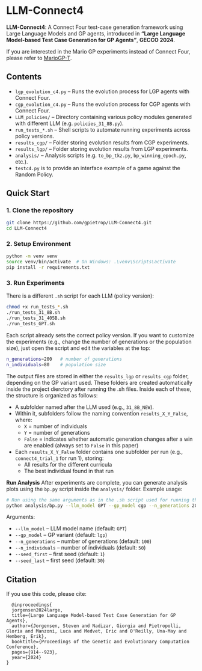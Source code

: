 # LLM-Connect4

**LLM-Connect4**: A Connect Four test-case generation framework using Large Language Models and GP agents, introduced in **“Large Language Model-based Test Case Generation for GP Agents”**, **GECCO 2024**.

If you are interested in the Mario GP experiments instead of Connect Four, please refer to [MarioGP-T](https://github.com/giorgia-nadizar/MarioGP-T).

## Contents

- `lgp_evolution_c4.py` – Runs the evolution process for LGP agents with Connect Four.
- `cgp_evolution_c4.py` – Runs the evolution process for CGP agents with Connect Four.
- `LLM_policies/` – Directory containing various policy modules generated with different LLM (e.g. `policies_31_8B.py`).
- `run_tests_*.sh` – Shell scripts to automate running experiments across policy versions.
- `results_cgp/` – Folder storing evolution results from CGP experiments.
- `results_lgp/` – Folder storing evolution results from LGP experiments.
- `analysis/` – Analysis scripts (e.g. `to_bp_tkz.py`, `bp_winning_epoch.py`, etc.).
- `testc4.py` is to provide an interface example of a game against the Random Policy.

##  Quick Start

### 1. **Clone the repository**
   ```bash
   git clone https://github.com/gpietrop/LLM-Connect4.git
   cd LLM-Connect4
   ```

### 2. **Setup Environment**

   ```bash
   python -m venv venv
   source venv/bin/activate  # On Windows: .\venv\Scripts\activate
   pip install -r requirements.txt
   ```

### 3. **Run Experiments**

   There is a different `.sh` script for each LLM (policy version):  

   ```bash
   chmod +x run_tests_*.sh
   ./run_tests_31_8B.sh
   ./run_tests_31_405B.sh
   ./run_tests_GPT.sh
   ```
   Each script already sets the correct policy version.
   If you want to customize the experiments (e.g., change the number of generations or the population size), just open the script and edit the variables at the top:
   ```bash
   n_generations=200   # number of generations
   n_individuals=80    # population size
   ```
   
The output files are stored in either the `results_lgp` or `results_cgp` folder, depending on the GP variant used. These folders are created automatically inside the project dierctory after running the .sh files. 
Inside each of these, the structure is organized as follows:
   - A subfolder named after the LLM used (e.g., `31_8B_NEW`).
   - Within it, subfolders follow the naming convention `results_X_Y_False`, where:
     - `X` = number of individuals
     - `Y` = number of generations
     - `False` = indicates whether automatic generation changes after a win are enabled (always set to `False` in this paper)
   - Each `results_X_Y_False` folder contains one subfolder per run (e.g., `connect4_trial_1` for run 1), storing:
     - All results for the different curricula
     - The best individual found in that run


**Run Analysis**
   After experiments are complete, you can generate analysis plots using the `bp.py` script inside the `analysis/` folder. Example usage:
   ```bash
   # Run using the same arguments as in the .sh script used for running the experiments
   python analysis/bp.py --llm_model GPT --gp_model cgp --n_generations 200 --n_individuals 80

   ```
   Arguments:
   - `--llm_model` – LLM model name (default: `GPT`)
   - `--gp_model` – GP variant (default: `lgp`)
   - `--n_generations` – number of generations (default: `100`)
   - `--n_individuals` – number of individuals (default: `50`)
   - `--seed_first` – first seed (default: `1`)
   - `--seed_last` – first seed (default: `30`)


## Citation 
If you use this code, please cite: 
```
  @inproceedings{
  jorgensen2024large,
  title={Large Language Model-based Test Case Generation for GP Agents},
  author={Jorgensen, Steven and Nadizar, Giorgia and Pietropolli, Gloria and Manzoni, Luca and Medvet, Eric and O'Reilly, Una-May and Hemberg, Erik},
  booktitle={Proceedings of the Genetic and Evolutionary Computation Conference},
  pages={914--923},
  year={2024}
}
```
